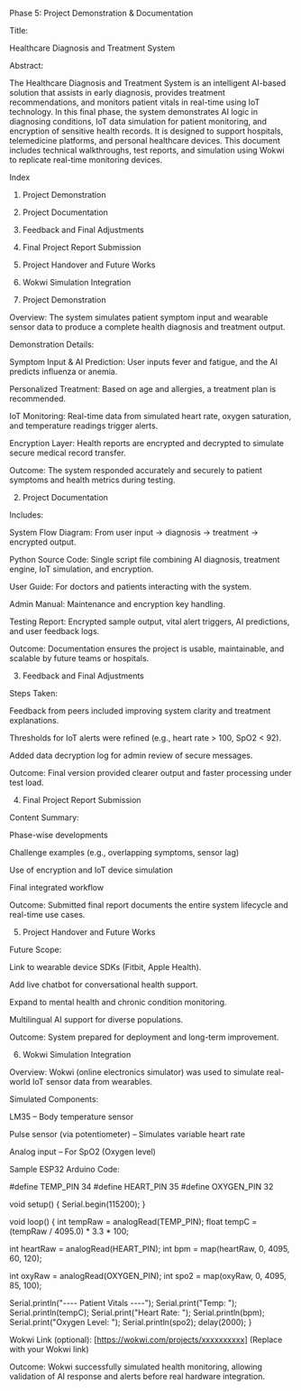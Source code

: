 
Phase 5: Project Demonstration & Documentation

Title:

Healthcare Diagnosis and Treatment System


Abstract:

The Healthcare Diagnosis and Treatment System is an intelligent AI-based solution that assists in early diagnosis, provides treatment recommendations, and monitors patient vitals in real-time using IoT technology. In this final phase, the system demonstrates AI logic in diagnosing conditions, IoT data simulation for patient monitoring, and encryption of sensitive health records. It is designed to support hospitals, telemedicine platforms, and personal healthcare devices. This document includes technical walkthroughs, test reports, and simulation using Wokwi to replicate real-time monitoring devices.


Index

1. Project Demonstration


2. Project Documentation


3. Feedback and Final Adjustments


4. Final Project Report Submission


5. Project Handover and Future Works


6. Wokwi Simulation Integration



1. Project Demonstration

Overview:
The system simulates patient symptom input and wearable sensor data to produce a complete health diagnosis and treatment output.

Demonstration Details:

Symptom Input & AI Prediction: User inputs fever and fatigue, and the AI predicts influenza or anemia.

Personalized Treatment: Based on age and allergies, a treatment plan is recommended.

IoT Monitoring: Real-time data from simulated heart rate, oxygen saturation, and temperature readings trigger alerts.

Encryption Layer: Health reports are encrypted and decrypted to simulate secure medical record transfer.


Outcome:
The system responded accurately and securely to patient symptoms and health metrics during testing.



2. Project Documentation

Includes:

System Flow Diagram: From user input → diagnosis → treatment → encrypted output.

Python Source Code: Single script file combining AI diagnosis, treatment engine, IoT simulation, and encryption.

User Guide: For doctors and patients interacting with the system.

Admin Manual: Maintenance and encryption key handling.

Testing Report: Encrypted sample output, vital alert triggers, AI predictions, and user feedback logs.


Outcome:
Documentation ensures the project is usable, maintainable, and scalable by future teams or hospitals.



3. Feedback and Final Adjustments

Steps Taken:

Feedback from peers included improving system clarity and treatment explanations.

Thresholds for IoT alerts were refined (e.g., heart rate > 100, SpO2 < 92).

Added data decryption log for admin review of secure messages.


Outcome:
Final version provided clearer output and faster processing under test load.


4. Final Project Report Submission

Content Summary:

Phase-wise developments

Challenge examples (e.g., overlapping symptoms, sensor lag)

Use of encryption and IoT device simulation

Final integrated workflow


Outcome:
Submitted final report documents the entire system lifecycle and real-time use cases.


5. Project Handover and Future Works

Future Scope:

Link to wearable device SDKs (Fitbit, Apple Health).

Add live chatbot for conversational health support.

Expand to mental health and chronic condition monitoring.

Multilingual AI support for diverse populations.


Outcome:
System prepared for deployment and long-term improvement.


6. Wokwi Simulation Integration

Overview:
Wokwi (online electronics simulator) was used to simulate real-world IoT sensor data from wearables.

Simulated Components:

LM35 – Body temperature sensor

Pulse sensor (via potentiometer) – Simulates variable heart rate

Analog input – For SpO2 (Oxygen level)


Sample ESP32 Arduino Code:

#define TEMP_PIN 34
#define HEART_PIN 35
#define OXYGEN_PIN 32

void setup() {
  Serial.begin(115200);
}

void loop() {
  int tempRaw = analogRead(TEMP_PIN);
  float tempC = (tempRaw / 4095.0) * 3.3 * 100;

  int heartRaw = analogRead(HEART_PIN);
  int bpm = map(heartRaw, 0, 4095, 60, 120);

  int oxyRaw = analogRead(OXYGEN_PIN);
  int spo2 = map(oxyRaw, 0, 4095, 85, 100);

  Serial.println("---- Patient Vitals ----");
  Serial.print("Temp: "); Serial.println(tempC);
  Serial.print("Heart Rate: "); Serial.println(bpm);
  Serial.print("Oxygen Level: "); Serial.println(spo2);
  delay(2000);
}

Wokwi Link (optional): [https://wokwi.com/projects/xxxxxxxxxx] (Replace with your Wokwi link)

Outcome:
Wokwi successfully simulated health monitoring, allowing validation of AI response and alerts before real hardware integration.
